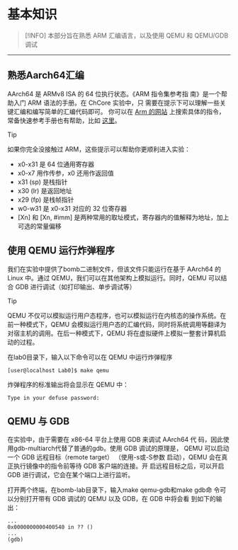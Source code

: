 # 基本知识

> [!INFO]
> 本部分旨在熟悉 ARM 汇编语言，以及使用 QEMU 和 QEMU/GDB调试

---

<!-- toc -->

## 熟悉Aarch64汇编

AArch64 是 ARMv8 ISA 的 64 位执行状态。《ARM 指令集参考指
南》是一个帮助入门 ARM 语法的手册。在 ChCore 实验中，只
需要在提示下可以理解一些关键汇编和编写简单的汇编代码即可。
你可以在 [Arm 的网站](https://developer.arm.com/) 上搜索具体的指令，
常备快速参考手册也有帮助，比如 [这里](https://courses.cs.washington.edu/courses/cse469/19wi/arm64.pdf)。

> [!TIP]
> 如果你完全没接触过 ARM，这些提示可以帮助你更顺利进入实验：
> - x0-x31 是 64 位通用寄存器
> - x0-x7 用作传参，x0 还用作返回值
> - x31 (sp) 是栈指针
> - x30 (lr) 是返回地址
> - x29 (fp) 是栈帧指针
> - w0-w31 是 x0-x31 对应的 32 位寄存器
> - [Xn] 和 [Xn, #imm] 是两种常用的取址模式，寄存器内的值解释为地址，加上可选的常量偏移


## 使用 QEMU 运行炸弹程序

我们在实验中提供了bomb二进制文件，但该文件只能运行在基于 AArch64
的 Linux 中。通过 QEMU，我们可以在其他架构上模拟运行。同时，QEMU
可以结合 GDB 进行调试（如打印输出、单步调试等）

> [!TIP]
> QEMU 不仅可以模拟运行用户态程序，也可以模拟运行在内核态的操作系统。在前一种模式下，QEMU 会模拟运行用户态的汇编代码，同时将系统调用等翻译为对宿主机的调用。在后一种模式下，QEMU 将在虚拟硬件上模拟一整套计算机启动的过程。

在lab0目录下，输入以下命令可以在 QEMU 中运行炸弹程序

```console
[user@localhost Lab0]$ make qemu

```

炸弹程序的标准输出将会显示在 QEMU 中：

```console
Type in your defuse password:

```

## QEMU 与 GDB

在实验中，由于需要在 x86-64 平台上使用 GDB 来调试 AArch64 代
码，因此使用gdb-multiarch代替了普通的gdb。使用 GDB 调试的原理是，
QEMU 可以启动一个 GDB 远程目标（remote target）
（使用-s或-S参数
启动），QEMU 会在真正执行镜像中的指令前等待 GDB 客户端的连接。开
启远程目标之后，可以开启 GDB 进行调试，它会在某个端口上进行监听。

打开两个终端，在bomb-lab目录下，输入make qemu-gdb和make gdb命
令可以分别打开带有 GDB 调试的 QEMU 以及 GDB，在 GDB 中将会看
到如下的输出：

```console
...
0x0000000000400540 in ?? ()
...
(gdb)

```
